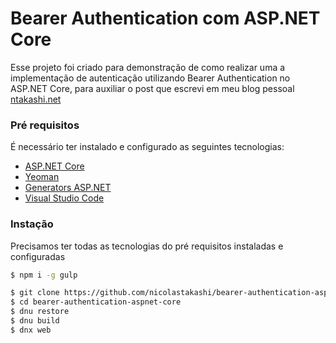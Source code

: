 # Bearer Authentication com ASP.NET Core

Esse projeto foi criado para demonstração de como realizar uma a implementação de autenticação utilizando Bearer Authentication no ASP.NET Core, para auxiliar o post que escrevi em meu blog pessoal [ntakashi.net]

### Pré requisitos

É necessário ter instalado e configurado as seguintes tecnologias:

* [ASP.NET Core]
* [Yeoman]
* [Generators ASP.NET]
* [Visual Studio Code]

### Instação

Precisamos ter todas as tecnologias do pré requisitos instaladas e configuradas

```sh
$ npm i -g gulp
```

```sh
$ git clone https://github.com/nicolastakashi/bearer-authentication-aspnet-core.git
$ cd bearer-authentication-aspnet-core
$ dnu restore
$ dnu build
$ dnx web
```

[//]: # (These are reference links used in the body of this note and get stripped out when the markdown processor does its job. There is no need to format nicely because it shouldn't be seen. Thanks SO - http://stackoverflow.com/questions/4823468/store-comments-in-markdown-syntax)


   [Yeoman]: <http://yeoman.io/>
   [ASP.NET Core]: <http://docs.asp.net/en/latest/getting-started/index.html>
   [Generators ASP.NET]: <https://www.npmjs.com/package/generator-aspnet>
   [Visual Studio Code]: <https://code.visualstudio.com/>
   [ntakashi.net]: <http://ntakashi.net/?p=7051&preview=true>

